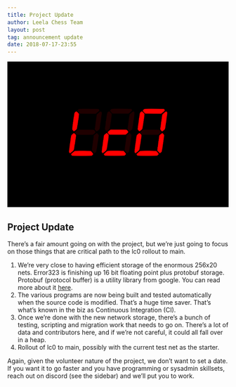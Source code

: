```yaml
---
title: Project Update
author: Leela Chess Team
layout: post
tag: announcement update
date: 2018-07-17-23:55
---
```

![logo](https://raw.githubusercontent.com/dkappe/dkappe.github.io/master/public/images/logo.png)

## Project Update

There’s a fair amount going on with the project, but we’re just going to focus on those things that are critical path to the lc0 rollout to main.

<!--more-->

1. We’re very close to having efficient storage of the enormous 256x20 nets. Error323 is finishing up 16 bit floating point plus protobuf storage. Protobuf (protocol buffer) is a utility library from google. You can read more about it [here](https://developers.google.com/protocol-buffers/).
2. The various programs are now being built and tested automatically when the source code is modified. That’s a huge time saver. That’s what’s known in the biz as Continuous Integration (CI).
3. Once we’re done with the new network storage, there’s a bunch of testing, scripting and migration work that needs to go on. There’s a lot of data and contributors here, and if we’re not careful, it could all fall over in a heap.
4. Rollout of lc0 to main, possibly with the current test net as the starter.

Again, given the volunteer nature of the project, we don’t want to set a date. If you want it to go faster and you have programming or sysadmin skillsets, reach out on discord (see the sidebar) and we’ll put you to work.
